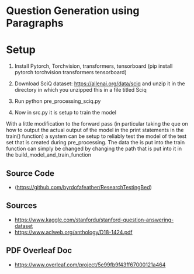 # Question Generation using Paragraphs
<h1>Setup</h1>

1) Install Pytorch, Torchvision, transformers, tensorboard
(pip install pytorch torchvision transformers tensorboard) 

2) Download SciQ dataset: https://allenai.org/data/sciq and unzip it in the directory in which you unzipped
this in a file titled Sciq

3) Run python pre_processing_sciq.py

4) Now in src.py it is setup to train the model

With a little modification to the forward pass (in particular taking the que on how to 
output the actual output of the model in the print statements in the train() function) a 
system can be setup to reliably test the model of the test set that is created during pre_processing. The 
data the is put into the train function can simply be changed by changing the path that is put into it in the 
build_model_and_train_function

## Source Code
- (https://github.com/byrdofafeather/ResearchTestingBed)

## Sources
- https://www.kaggle.com/stanfordu/stanford-question-answering-dataset
- https://www.aclweb.org/anthology/D18-1424.pdf

## PDF Overleaf Doc
- https://www.overleaf.com/project/5e99fb9f43ff67000121a464
